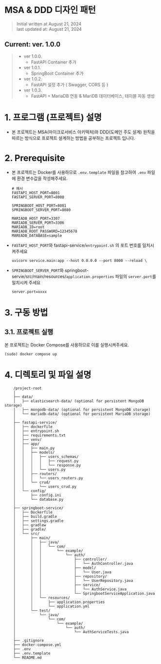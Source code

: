 # MSA & DDD 디자인 패턴

> Initial written at August 21, 2024 <br/>
> last updated at: August 21, 2024


## Current: ver. 1.0.0<br/>
>* ver 1.0.0.
>   * FastAPI Container 추가
>* ver 1.0.1.
>   * SpringBoot Container 추가
>* ver 1.0.2.
>   * FastAPI 설정 추가 ( Swagger, CORS 등 )
>* ver 1.0.3.
>   * FastAPI + MariaDB 연동 & MariDB 데이터베이스, 테이블 자동 생성


# 1. 프로그램 (프로젝트) 설명

- 본 프로젝트는 MSA(마이크로서비스 아키텍처)와 DDD(도메인 주도 설계) 원칙을 따르는 방식으로 프로젝트 설계하는 방법을 공부하는 프로젝트 입니다.


# 2. Prerequisite

- 본 프로젝트는 Docker를 사용하므로 `.env.template` 파일을 참고하여 `.env` 파일에 환경 변수값을 작성해주세요.
    ```
    # 예시
    FASTAPI_HOST_PORT=8001
    FASTAPI_SERVER_PORT=8000

    SPRINGBOOT_HOST_PORT=8081
    SPRINGBOOT_SERVER_PORT=8080

    MARIADB_HOST_PORT=3307
    MARIADB_SERVER_PORT=3306
    MARIADB_ID=root
    MARIADB_ROOT_PASSWORD=12345678
    MAREADB_DATABASE=sample
    ```
- `FASTAPI_HOST_PORT`와 fastapi-service/`entrypoint.sh` 의 포트 번호를 일치시켜주세요
    ```
    uvicorn service.main:app --host 0.0.0.0 --port 8000 --reload \
    ```
- `SPRINGBOOT_SERVER_PORT`와 springboot-servie/src/main/resources/`application.properties` 파일의 `server.port`를 일치시켜 주세요
    ```
    server.port=xxxx
    ```


# 3. 구동 방법

## 3.1. 프로젝트 실행

본 프로젝트는 Docker Compose를 사용하므로 이를 실행시켜주세요.

```shell
(sudo) docker compose up
```

# 4. 디렉토리 및 파일 설명
```
    /project-root
    │
    ├── data/
    │   ├── elasticsearch-data/ (optional for persistent MongoDB storage)
    │   ├── mongodb-data/ (optional for persistent MongoDB storage)
    │   └── mariadb-data/ (optional for persistent MariaDB storage)
    │
    ├── fastapi-service/
    │   ├── dockerfile
    │   ├── entrypoint.sh
    │   ├── requirements.txt
    │   ├── venv/
    │   ├── app/
    │   │   ├── main.py
    │   │   ├── models/
    │   │   │   ├── users_schemas/
    │   │   │   │   ├── request.py
    │   │   │   │   └── response.py
    │   │   │   └── users.py
    │   │   ├── routers/
    │   │   │   └── users_routers.py
    │   │   └── crud/
    │   │       └── users_crud.py
    │   └── config/
    │       ├── config.ini
    │       └── database.py
    │
    ├── springboot-service/
    │   ├── Dockerfile
    │   ├── build.gradle
    │   ├── settings.gradle
    │   ├── gradlew
    │   ├── gradle/
    │   └── src/
    │       ├── main/
    │       │   ├── java/
    │       │   │   └── com/
    │       │   │       └── example/
    │       │   │           └── auth/
    │       │   │               ├── controller/
    │       │   │               │   └── AuthController.java
    │       │   │               ├── model/
    │       │   │               │   └── User.java
    │       │   │               ├── repository/
    │       │   │               │   └── UserRepository.java
    │       │   │               ├── service/
    │       │   │               │   └── AuthService.java
    │       │   │               └── SpringbootServiceApplication.java
    │       │   └── resources/
    │       │       ├── application.properties
    │       │       └── application.yml
    │       └── test/
    │           └── java/
    │               └── com/
    │                   └── example/
    │                       └── auth/
    │                           └── AuthServiceTests.java
    │
    ├── .gitignore
    ├── docker-compose.yml
    ├── .env
    ├── .env.template
    └── README.md
```
